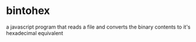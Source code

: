 # bintohex
a javascript program that reads a file and converts the  binary contents to it's hexadecimal equivalent
